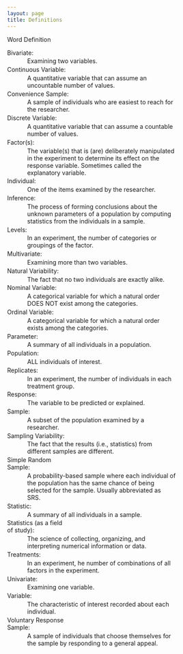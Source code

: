 ```yaml
---
layout: page
title: Definitions
---
```


<div class="panel panel-info">
  <div class="panel-heading">Word <span class="pull-right">Definition</span></div>
  <div class="panel-body">
    <dl class="dl-horizontal">

<dt>Bivariate</dt><dd>Examining two variables.</dd>
<dt>Continuous Variable</dt><dd>A quantitative variable that can assume an uncountable number of values.</dd>
<dt>Convenience Sample</dt><dd>A sample of individuals who are easiest to reach for the researcher.</dd>
<dt>Discrete Variable</dt><dd>A quantitative variable that can assume a countable number of values.</dd>
<dt>Factor(s)</dt><dd>The variable(s) that is (are) deliberately manipulated in the experiment to determine its effect on the response variable. Sometimes called the explanatory variable.</dd>
<dt>Individual</dt><dd>One of the items examined by the researcher.</dd>
<dt>Inference</dt><dd>The process of forming conclusions about the unknown parameters of a population by computing statistics from the individuals in a sample.</dd>
<dt>Levels</dt><dd>In an experiment, the number of categories or groupings of the factor.</dd>
<dt>Multivariate</dt><dd>Examining more than two variables.</dd>
<dt>Natural Variability</dt><dd>The fact that no two individuals are exactly alike.</dd>
<dt>Nominal Variable</dt><dd>A categorical variable for which a natural order DOES NOT exist among the categories.</dd>
<dt>Ordinal Variable</dt><dd>A categorical variable for which a natural order exists among the categories.</dd>
<dt>Parameter</dt><dd>A summary of all individuals in a population.</dd>
<dt>Population</dt><dd>ALL individuals of interest.</dd>
<dt>Replicates</dt><dd>In an experiment, the number of individuals in each treatment group.</dd>
<dt>Response</dt><dd>The variable to be predicted or explained.</dd>
<dt>Sample</dt><dd>A subset of the population examined by a researcher.</dd>
<dt>Sampling Variability</dt><dd>The fact that the results (i.e., statistics) from different samples are different.</dd>
<dt>Simple Random Sample</dt><dd>A probability-based sample where each individual of the population has the same chance of being selected for the sample. Usually abbreviated as SRS.</dd>
<dt>Statistic</dt><dd>A summary of all individuals in a sample.</dd>
<dt>Statistics (as a field of study)</dt><dd>The science of
collecting, organizing, and interpreting numerical information or data.</dd>
<dt>Treatments</dt><dd>In an experiment, he number of combinations of all factors in the experiment.</dd>
<dt>Univariate</dt><dd>Examining one variable.</dd>
<dt>Variable</dt><dd>The characteristic of interest recorded about each individual.</dd>
<dt>Voluntary Response Sample</dt><dd>A sample of individuals that choose themselves for the sample by responding to a general appeal.</dd>
</dl>

  </div>
</div>

<style>
.panel .dl-horizontal dd {
    padding-left: 0.5em;
    padding-bottom: 0.2em;
    width: 69%
}
.panel .dl-horizontal dt {
    white-space: normal;
    width: 29%;
    padding-bottom: 0.2em;
}
.panel .dl-horizontal dt:after {
    content: ":";
}
</style>
